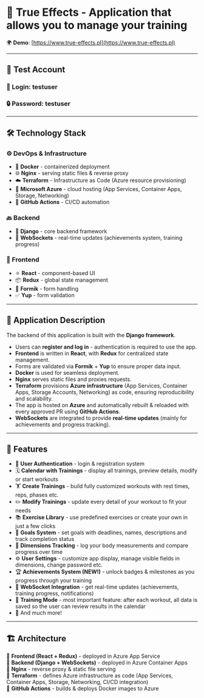 # 💪 True Effects - Application that allows you to manage your training  

🌍 **Demo**: [https://www.true-effects.pl](https://www.true-effects.pl)  

---

## 🔑 Test Account

### 👤 Login: **testuser**  
### 🔒 Password: **testuser**  

---

## 🛠️ Technology Stack

### ⚙️ DevOps & Infrastructure
- 🐳 **Docker** - containerized deployment  
- 🌐 **Nginx** - serving static files & reverse proxy  
- ☁️ **Terraform** - Infrastructure as Code (Azure resource provisioning)  
- 🔷 **Microsoft Azure** - cloud hosting (App Services, Container Apps, Storage, Networking)  
- 🤖 **GitHub Actions** - CI/CD automation  

### 🔙 Backend
- 🐍 **Django** - core backend framework  
- 🔌 **WebSockets** - real-time updates (achievements system, training progress)  

### 🎨 Frontend
- ⚛️ **React** - component-based UI  
- 📦 **Redux** - global state management  
- 📝 **Formik** - form handling  
- ✅ **Yup** - form validation  

---

## 📖 Application Description

The backend of this application is built with the **Django framework**.  
- Users can **register and log in** - authentication is required to use the app.  
- **Frontend** is written in **React**, with **Redux** for centralized state management.  
- Forms are validated via **Formik** + **Yup** to ensure proper data input.  
- **Docker** is used for seamless deployment.  
- **Nginx** serves static files and proxies requests.  
- **Terraform** provisions **Azure infrastructure** (App Services, Container Apps, Storage Accounts, Networking) as code, ensuring reproducibility and scalability.  
- The app is hosted on **Azure** and automatically rebuilt & reloaded with every approved PR using **GitHub Actions**.  
- **WebSockets** are integrated to provide **real-time updates** (mainly for achievements and progress tracking).  

---

## 🚀 Features

- 🔑 **User Authentication** - login & registration system  
- 🗓️ **Calendar with Trainings** - display all trainings, preview details, modify or start workouts  
- 🏋️ **Create Trainings** - build fully customized workouts with rest times, reps, phases etc.  
- ✏️ **Modify Trainings** - update every detail of your workout to fit your needs  
- 📚 **Exercise Library** - use predefined exercises or create your own in just a few clicks  
- 🎯 **Goals System** - set goals with deadlines, names, descriptions and track completion status  
- 📏 **Dimensions Tracking** - log your body measurements and compare progress over time  
- ⚙️ **User Settings** - customize app display, manage visible fields in dimensions, change password etc.  
- 🏆 **Achievements System (NEW!)** - unlock badges & milestones as you progress through your training  
- 🔴 **WebSocket Integration** - get real-time updates (achievements, training progress, notifications)  
- 💪 **Training Mode** - most important feature: after each workout, all data is saved so the user can review results in the calendar  
- 🚀 And much more!  

---

## 🏗️ Architecture

🔹 **Frontend (React + Redux)** - deployed in Azure App Service  
🔹 **Backend (Django + WebSockets)** - deployed in Azure Container Apps  
🔹 **Nginx** - reverse proxy & static file serving  
🔹 **Terraform** - defines Azure infrastructure as code (App Services, Container Apps, Storage, Networking, CI/CD integration)  
🔹 **GitHub Actions** - builds & deploys Docker images to Azure  

